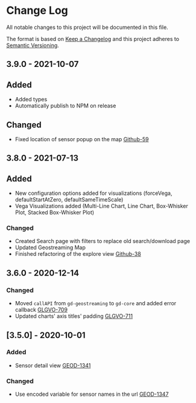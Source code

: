 # Change Log
All notable changes to this project will be documented in this file.

The format is based on [Keep a Changelog](http://keepachangelog.com/) 
and this project adheres to [Semantic Versioning](http://semver.org/).

## 3.9.0 - 2021-10-07

## Added
- Added types
- Automatically publish to NPM on release

## Changed
- Fixed location of sensor popup on the map
  [Github-59](https://github.com/geostreams/geodashboard/issues/59)

## 3.8.0 - 2021-07-13
## Added
- New configuration options added for visualizations (forceVega, defaultStartAtZero, defaultSameTimeScale)
- Vega Visualizations added (Multi-Line Chart, Line Chart, Box-Whisker Plot, Stacked Box-Whisker Plot)

### Changed
- Created Search page with filters to replace old search/download page
- Updated Geostreaming Map
- Finished refactoring of the explore view
  [Github-38](https://github.com/geostreams/geodashboard/issues/38)

## 3.6.0 - 2020-12-14

### Changed
- Moved `callAPI` from `gd-geostreaming` to `gd-core` and added error callback
  [GLGVO-709](https://opensource.ncsa.illinois.edu/jira/browse/GLGVO-709)
- Updated charts' axis titles' padding
  [GLGVO-711](https://opensource.ncsa.illinois.edu/jira/browse/GLGVO-711)

## [3.5.0] - 2020-10-01

### Added
- Sensor detail view
  [GEOD-1341](https://opensource.ncsa.illinois.edu/jira/browse/GEOD-1341)

### Changed
- Use encoded variable for sensor names in the url
  [GEOD-1347](https://opensource.ncsa.illinois.edu/jira/browse/GEOD-1347)

